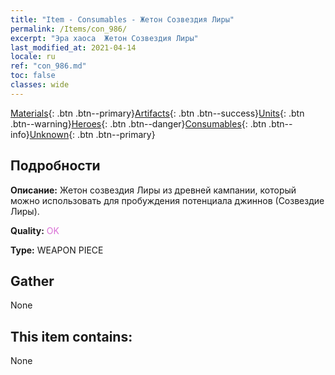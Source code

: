 ```yaml
---
title: "Item - Consumables - Жетон Созвездия Лиры"
permalink: /Items/con_986/
excerpt: "Эра хаоса  Жетон Созвездия Лиры"
last_modified_at: 2021-04-14
locale: ru
ref: "con_986.md"
toc: false
classes: wide
---
```

 [Materials](/ru/Items/){: .btn .btn--primary}[Artifacts](/ru/Items/Artifacts/){: .btn .btn--success}[Units](/ru/Items/Units/){: .btn .btn--warning}[Heroes](/ru/Items/Heroes/){: .btn .btn--danger}[Consumables](/ru/Items/Consumables/){: .btn .btn--info}[Unknown](/ru/Items/Unknown/){: .btn .btn--primary}

## Подробности
 **Описание:** Жетон созвездия Лиры из древней кампании, который можно использовать для пробуждения потенциала джиннов (Созвездие Лиры).

 **Quality:** <span style="color: #DA70D6">OK</span>

 **Type:** WEAPON PIECE

## Gather

  None

## This item contains:

  None

